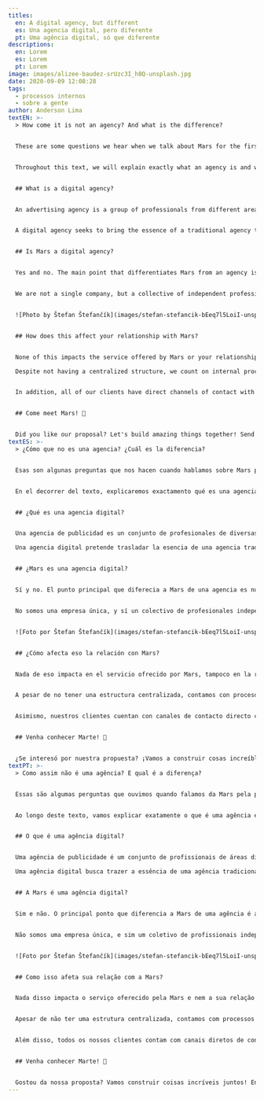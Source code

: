 ```yaml
---
titles:
  en: A digital agency, but different
  es: Una agencia digital, pero diferente
  pt: Uma agência digital, só que diferente
descriptions:
  en: Lorem
  es: Lorem
  pt: Lorem
image: images/alizee-baudez-srUzc3I_h8Q-unsplash.jpg
date: 2020-09-09 12:08:28
tags:
  - processos internos
  - sobre a gente
author: Anderson Lima
textEN: >-
  > How come it is not an agency? And what is the difference?


  These are some questions we hear when we talk about Mars for the first time to clients, providers and even colleagues.


  Throughout this text, we will explain exactly what an agency is and why we don't consider ourselves one.


  ## What is a digital agency?


  An advertising agency is a group of professionals from different areas who work together to communicate for your brand. Copywriters, designers and programmers are some of those.


  A digital agency seeks to bring the essence of a traditional agency to an online environment, prioritizing the use of digital media to communicate with its clients, giving up even a physical space for meetings.


  ## Is Mars a digital agency?


  Yes and no. The main point that differentiates Mars from an agency is our internal organization.


  We are not a single company, but a collective of independent professionals working under the same name. This means that all the members are here because they believe in the project. In addition, our structure is totally horizontal: there is no traditional _boss_ figure and everyone has an active voice in decisions, helping to build our future. This system also allows our team to work in an open and inclusive environment and allows flexible schedules and scalable demands, increasing productivity and also the quality of life of the professionals.


  ![Photo by Štefan Štefančík](images/stefan-stefancik-bEeq7l5LoiI-unsplash.jpg)


  ## How does this affect your relationship with Mars?


  None of this impacts the service offered by Mars or your relationship as a client with us.

  Despite not having a centralized structure, we count on internal processes that guarantee the quality of the services offered, starting from the selection of the professionals that are part of the collective to the materials finalized and delivered to our clients.


  In addition, all of our clients have direct channels of contact with Mars, having at their disposal telephone, email, WhatsApp and social networks.


  ## Come meet Mars! 🚀


  Did you like our proposal? Let's build amazing things together! Send an email to [hi@marscollective.co](mailto:hi@marscollective.co) or a message to [our WhatsApp](https://wa.me/5545991328593) or the [form on our website](#contact) and come see what we can do for your company.
textES: >-
  > ¿Cómo que no es una agencia? ¿Cuál es la diferencia?


  Esas son algunas preguntas que nos hacen cuando hablamos sobre Mars por la primera vez a nuestros clientes, proveedores e incluso colegas profesionales.


  En el decorrer del texto, explicaremos exactamento qué es una agencia y porqué no nos consideramos una.


  ## ¿Qué es una agencia digital?


  Una agencia de publicidad es un conjunto de profesionales de diversas áreas, que trabajan juntos para comunicar. Redactores, Diseñadores y Programadores son algunos de ellos.

  Una agencia digital pretende trasladar la esencia de una agencia tradicional para un ambiente online, priorizando el uso de medios digitales para comunicarse con sus clientes, inclusive, dejando de lado el uso de espacio físico para reuniones.


  ## ¿Mars es una agencia digital?


  Sí y no. El punto principal que diferecia a Mars de una agencia es nuestra organización interna.


  No somos una empresa única, y sí un colectivo de profesionales independientes trabajando bajo un mismo nombre. Eso significa que todos los miembros hacen parte del equipo porque creen en el proyecto. Además, nuestra estructura es totalmente horizontal: no existe la figura tradicional de jefe y todos tienen voz activa en las decisiones, ayudando a construir nuestro futuro. Ese sistema también permite que nuestro equipo trabaje en un ambiente abierto e inclusivo, así como horarios flexibles y demandas escalables, aumentando la productividad, y claro, la calidad de vida de los profesionales.


  ![Foto por Štefan Štefančík](images/stefan-stefancik-bEeq7l5LoiI-unsplash.jpg)


  ## ¿Cómo afecta eso la relación con Mars?


  Nada de eso impacta en el servicio ofrecido por Mars, tampoco en la relación de clientes con nosotros.


  A pesar de no tener una estructura centralizada, contamos con procesos internos que garantizan la calidad de nuestros servicios ofrecidos, comenzando desde la selección de profesionales que hacen parte del colectivo, hasta los materiales finalizados y entregados a nuestros clientes.


  Asimismo, nuestros clientes cuentan con canales de contacto directo con Mars, teniendo a disposición teléfono, e-mail y WhatsApp.


  ## Venha conhecer Marte! 🚀


  ¿Se interesó por nuestra propuesta? ¡Vamos a construir cosas increíbles juntos! Envíenos un e-mail a [hi@marscollective.co](mailto:hi@marscollective.co) o un mensaje en [nuestro WhatsApp](https://wa.me/5545991328593), o por el [formulario de contacto de nuestro sitio web](#contact).
textPT: >-
  > Como assim não é uma agência? E qual é a diferença?


  Essas são algumas perguntas que ouvimos quando falamos da Mars pela primeira vez para clientes, fornecedores e até mesmo colegas de profissão.


  Ao longo deste texto, vamos explicar exatamente o que é uma agência e o porquê de não nos considerarmos uma.


  ## O que é uma agência digital?


  Uma agência de publicidade é um conjunto de profissionais de áreas diversas que, juntos, trabalham para comunicar. Redatores, designers e programadores são alguns deles.

  Uma agência digital busca trazer a essência de uma agência tradicional para um ambiente online, priorizando o uso de meios digitais para se comunicar com seus clientes, abrindo mão até mesmo de um espaço físico para reuniões.


  ## A Mars é uma agência digital?


  Sim e não. O principal ponto que diferencia a Mars de uma agência é a nossa organização interna.


  Não somos uma empresa única, e sim um coletivo de profissionais independentes trabalhando sob um mesmo nome. Isso significa que todos os membros estão aqui pois acreditam no projeto. Além disso, nossa estrutura é totalmente horizontal: não existe a figura tradicional de _chefe_ e todos têm voz ativa nas decisões, ajudando a construir nosso futuro. Esse sistema também permite que nossa equipe trabalhe em um ambiente aberto e inclusivo e permite horários flexíveis e demandas escaláveis, aumentando a produtividade e, é claro, a qualidade de vida dos profissionais.


  ![Foto por Štefan Štefančík](images/stefan-stefancik-bEeq7l5LoiI-unsplash.jpg)


  ## Como isso afeta sua relação com a Mars?


  Nada disso impacta o serviço oferecido pela Mars e nem a sua relação como cliente com a gente.


  Apesar de não ter uma estrutura centralizada, contamos com processos internos que garantem a qualidade dos serviços oferecidos, começando desde a seleção dos profissionais que fazem parte do coletivo até os materiais finalizados e entregues para nossos clientes.


  Além disso, todos os nossos clientes contam com canais diretos de contato com a Mars, tendo a sua disposição telefone, email, WhatsApp e redes sociais.


  ## Venha conhecer Marte! 🚀


  Gostou da nossa proposta? Vamos construir coisas incríveis juntos! Envie um email para [hi@marscollective.co](mailto:hi@marscollective.co) ou uma mensagem para [nosso WhatsApp](https://wa.me/5545991328593) ou pelo [formulário em nosso site](#contact) e venha conhecer o que podemos fazer por sua empresa.
---
```

